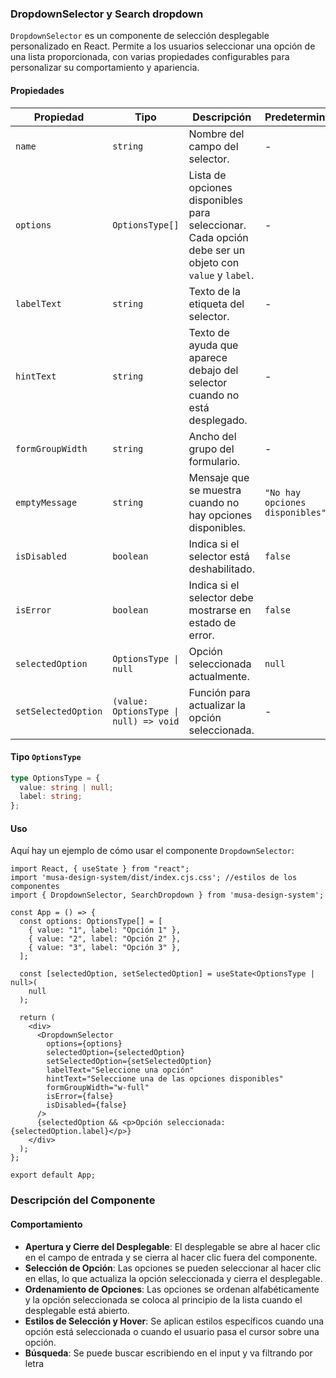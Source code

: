 ### DropdownSelector y Search dropdown

`DropdownSelector` es un componente de selección desplegable personalizado en React. Permite a los usuarios seleccionar una opción de una lista proporcionada, con varias propiedades configurables para personalizar su comportamiento y apariencia.

#### Propiedades

| Propiedad           | Tipo                                   | Descripción                                                                                           | Predeterminado                  |
| ------------------- | -------------------------------------- | ----------------------------------------------------------------------------------------------------- | ------------------------------- |
| `name`              | `string`                               | Nombre del campo del selector.                                                                        | -                               |
| `options`           | `OptionsType[]`                        | Lista de opciones disponibles para seleccionar. Cada opción debe ser un objeto con `value` y `label`. | -                               |
| `labelText`         | `string`                               | Texto de la etiqueta del selector.                                                                    | -                               |
| `hintText`          | `string`                               | Texto de ayuda que aparece debajo del selector cuando no está desplegado.                             | -                               |
| `formGroupWidth`    | `string`                               | Ancho del grupo del formulario.                                                                       | -                               |
| `emptyMessage`      | `string`                               | Mensaje que se muestra cuando no hay opciones disponibles.                                            | `"No hay opciones disponibles"` |
| `isDisabled`        | `boolean`                              | Indica si el selector está deshabilitado.                                                             | `false`                         |
| `isError`           | `boolean`                              | Indica si el selector debe mostrarse en estado de error.                                              | `false`                         |
| `selectedOption`    | `OptionsType \| null`                  | Opción seleccionada actualmente.                                                                      | `null`                          |
| `setSelectedOption` | `(value: OptionsType \| null) => void` | Función para actualizar la opción seleccionada.                                                       | -                               |

#### Tipo `OptionsType`

```typescript
type OptionsType = {
  value: string | null;
  label: string;
};
```

#### Uso

Aquí hay un ejemplo de cómo usar el componente `DropdownSelector`:

```tsx
import React, { useState } from "react";
import 'musa-design-system/dist/index.cjs.css'; //estilos de los componentes
import { DropdownSelector, SearchDropdown } from 'musa-design-system';

const App = () => {
  const options: OptionsType[] = [
    { value: "1", label: "Opción 1" },
    { value: "2", label: "Opción 2" },
    { value: "3", label: "Opción 3" },
  ];

  const [selectedOption, setSelectedOption] = useState<OptionsType | null>(
    null
  );

  return (
    <div>
      <DropdownSelector
        options={options}
        selectedOption={selectedOption}
        setSelectedOption={setSelectedOption}
        labelText="Seleccione una opción"
        hintText="Seleccione una de las opciones disponibles"
        formGroupWidth="w-full"
        isError={false}
        isDisabled={false}
      />
      {selectedOption && <p>Opción seleccionada: {selectedOption.label}</p>}
    </div>
  );
};

export default App;
```

### Descripción del Componente

#### Comportamiento

- **Apertura y Cierre del Desplegable**: El desplegable se abre al hacer clic en el campo de entrada y se cierra al hacer clic fuera del componente.
- **Selección de Opción**: Las opciones se pueden seleccionar al hacer clic en ellas, lo que actualiza la opción seleccionada y cierra el desplegable.
- **Ordenamiento de Opciones**: Las opciones se ordenan alfabéticamente y la opción seleccionada se coloca al principio de la lista cuando el desplegable está abierto.
- **Estilos de Selección y Hover**: Se aplican estilos específicos cuando una opción está seleccionada o cuando el usuario pasa el cursor sobre una opción.
- **Búsqueda**: Se puede buscar escribiendo en el input y va filtrando por letra